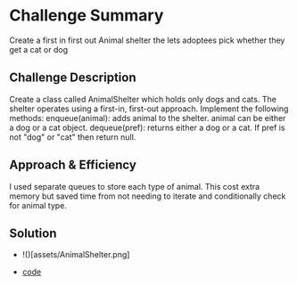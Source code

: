 # Challenge Summary

Create a first in first out Animal shelter the lets adoptees pick whether they get a cat or dog

## Challenge Description

Create a class called AnimalShelter which holds only dogs and cats. The shelter operates using a first-in, first-out approach.
Implement the following methods:
enqueue(animal): adds animal to the shelter. animal can be either a dog or a cat object.
dequeue(pref): returns either a dog or a cat. If pref is not "dog" or "cat" then return null.

## Approach & Efficiency

I used separate queues to store each type of animal. This cost extra memory but saved time from not needing to iterate and conditionally check for animal type.

## Solution

- !()[assets/AnimalShelter.png]

- [code](challenges/lib/src/main/java/challenges/stacksandqueues/animalshelter/AnimalShelter.java)
